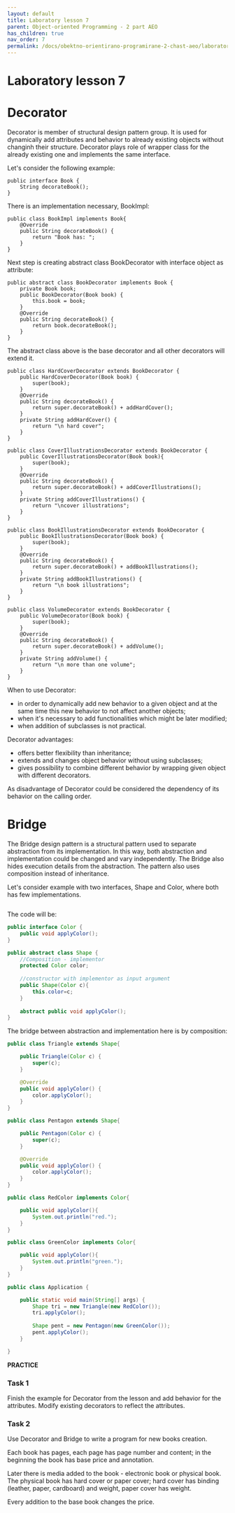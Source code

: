 ```yaml
---
layout: default
title: Laboratory lesson 7
parent: Object-oriented Programming - 2 part AEO
has_children: true
nav_order: 7
permalink: /docs/obektno-orientirano-programirane-2-chast-aeo/laboratorno-uprazhnenie-7
---
```


# Laboratory lesson 7


# Decorator

Decorator is member of structural design pattern group. It is used for dynamically add attributes and behavior to already existing objects without changinh their structure. Decorator plays role of wrapper class for the already existing one and implements the same interface.

Let's consider the following example:

```
public interface Book {
    String decorateBook();
}
```

There is an implementation necessary, BookImpl:

```
public class BookImpl implements Book{
    @Override
    public String decorateBook() {
        return "Book has: ";
    }
}
```

Next step is creating abstract class BookDecorator with interface object as attribute:

```
public abstract class BookDecorator implements Book {
    private Book book;
    public BookDecorator(Book book) {
        this.book = book;
    }
    @Override
    public String decorateBook() {
        return book.decorateBook();
    }
}
```

The abstract class above is the base decorator and all other decorators will extend it.

```
public class HardCoverDecorator extends BookDecorator {
    public HardCoverDecorator(Book book) {
        super(book);
    }
    @Override
    public String decorateBook() {
        return super.decorateBook() + addHardCover();
    }
    private String addHardCover() {
        return "\n hard cover";
    }
}
```

```
public class CoverIllustrationsDecorator extends BookDecorator {
    public CoverIllustrationsDecorator(Book book){
        super(book);
    }
    @Override
    public String decorateBook() {
        return super.decorateBook() + addCoverIllustrations();
    }
    private String addCoverIllustrations() {
        return "\ncover illustrations";
    }
}
```

```
public class BookIllustrationsDecorator extends BookDecorator {
    public BookIllustrationsDecorator(Book book) {
        super(book);
    }
    @Override
    public String decorateBook() {
        return super.decorateBook() + addBookIllustrations();
    }
    private String addBookIllustrations() {
        return "\n book illustrations";
    }
}
```

```
public class VolumeDecorator extends BookDecorator {
    public VolumeDecorator(Book book) {
        super(book);
    }
    @Override
    public String decorateBook() {
        return super.decorateBook() + addVolume();
    }
    private String addVolume() {
        return "\n more than one volume";
    }
}
```


When to use Decorator:

* in order to dynamically add new behavior to a given object and at the same time this new behavior to not affect another objects;
* when it's necessary to add functionalities which might be later modified;
* when addition of subclasses is not practical.

Decorator advantages:

* offers better flexibility than inheritance;
* extends and changes object behavior without using subclasses;
* gives possibility to combine different behavior by wrapping given object with different decorators.

As disadvantage of Decorator could be considered the dependency of its behavior on the calling order.



# Bridge

The Bridge design pattern is a structural pattern used to separate abstraction from its implementation. In this way, both abstraction and implementation could be changed and vary independently. The Bridge also hides execution details from the abstraction. The pattern also uses composition instead of inheritance.


Let's consider example with two interfaces, Shape and Color, where both has few implementations.

<figure><img src="../../../assets/image (95).png" alt=""><figcaption></figcaption></figure>

The code will be:

```java
public interface Color {
    public void applyColor();
}
```

```java
public abstract class Shape {
	//Composition - implementor
	protected Color color;
	
	//constructor with implementor as input argument
	public Shape(Color c){
		this.color=c;
	}
	
	abstract public void applyColor();
}
```

The bridge between abstraction and implementation here is by composition:

```java
public class Triangle extends Shape{

	public Triangle(Color c) {
		super(c);
	}

	@Override
	public void applyColor() {
		color.applyColor();
	} 
}
```

```java
public class Pentagon extends Shape{

	public Pentagon(Color c) {
		super(c);
	}

	@Override
	public void applyColor() {
		color.applyColor();
	} 
}
```
```java
public class RedColor implements Color{

	public void applyColor(){
		System.out.println("red.");
	}
}
```

```java
public class GreenColor implements Color{

	public void applyColor(){
		System.out.println("green.");
	}
}
```

```java
public class Application {

	public static void main(String[] args) {
		Shape tri = new Triangle(new RedColor());
		tri.applyColor();
		
		Shape pent = new Pentagon(new GreenColor());
		pent.applyColor();
	}

}
```


**PRACTICE**


### Task 1

Finish the example for Decorator from the lesson and add behavior for the attributes. Modify existing decorators to reflect the attributes.


### Task 2

Use Decorator and Bridge to write a program for new books creation.

Each book has pages, each page has page number and content; in the beginning the book has base price and annotation.

Later there is media added to the book - electronic book or physical book. The physical book has hard cover or paper cover; hard cover has binding (leather, paper, cardboard) and weight, paper cover has weight.

Every addition to the base book changes the price.

